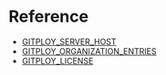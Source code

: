 # Reference

* [GITPLOY_SERVER_HOST](./GITPLOY_SERVER_HOST.md)
* [GITPLOY_ORGANIZATION_ENTRIES](./GITPLOY_ORGANIZATION_ENTRIES.md)
* [GITPLOY_LICENSE](./GITPLOY_LICENSE.md)